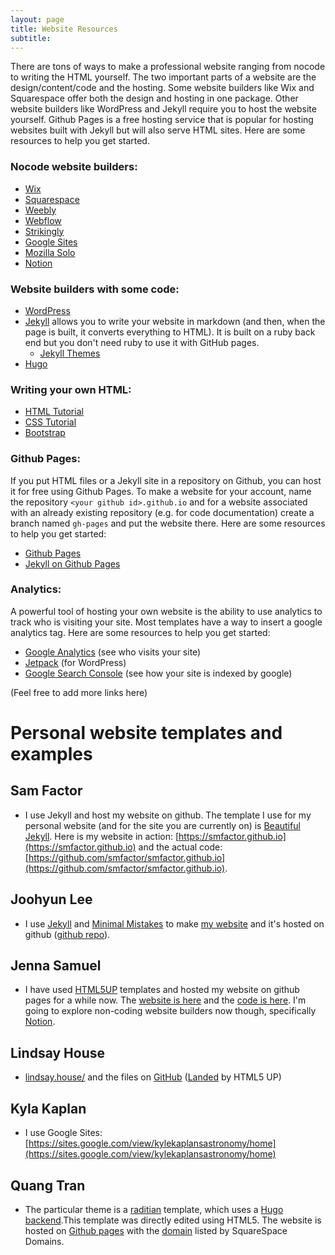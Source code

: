 ```yaml
---
layout: page
title: Website Resources
subtitle: 
---
```


There are tons of ways to make a professional website ranging from nocode to writing the HTML yourself. The two important parts of a website are the design/content/code and the hosting. Some website builders like Wix and Squarespace offer both the design and hosting in one package. Other website builders like WordPress and Jekyll require you to host the website yourself. Github Pages is a free hosting service that is popular for hosting websites built with Jekyll but will also serve HTML sites. Here are some resources to help you get started.

### Nocode website builders:
- [Wix](https://www.wix.com/)
- [Squarespace](https://www.squarespace.com/)
- [Weebly](https://www.weebly.com/)
- [Webflow](https://webflow.com/)
- [Strikingly](https://www.strikingly.com/)
- [Google Sites](https://sites.google.com/)
- [Mozilla Solo](https://soloist.ai/)
- [Notion](https://www.notion.so/help/guides/build-a-website-with-notion-in-seconds-no-coding-required)


### Website builders with some code:
- [WordPress](https://wordpress.com/)
- [Jekyll](https://jekyllrb.com/) allows you to write your website in markdown (and then, when the page is built, it converts everything to HTML). It is built on a ruby back end but you don't need ruby to use it with GitHub pages.
  - [Jekyll Themes](https://jekyllthemes.io/)
- [Hugo](https://gohugo.io/)


### Writing your own HTML:
- [HTML Tutorial](https://www.w3schools.com/html/)
- [CSS Tutorial](https://www.w3schools.com/css/)
- [Bootstrap](https://getbootstrap.com/)

### Github Pages:
If you put HTML files or a Jekyll site in a repository on Github, you can host it for free using Github Pages. To make a website for your account, name the repository `<your github id>.github.io` and for a website associated with an already existing repository (e.g. for code documentation) create a branch named `gh-pages` and put the website there. Here are some resources to help you get started:
- [Github Pages](https://pages.github.com/)
- [Jekyll on Github Pages](https://jekyllrb.com/docs/github-pages/)

### Analytics:
A powerful tool of hosting your own website is the ability to use analytics to track who is visiting your site. Most templates have a way to insert a google analytics tag. Here are some resources to help you get started:
- [Google Analytics](https://analytics.google.com/) (see who visits your site)
- [Jetpack](https://jetpack.com/) (for WordPress)
- [Google Search Console](https://search.google.com/search-console/about) (see how your site is indexed by google)

(Feel free to add more links here)

# Personal website templates and examples
## Sam Factor

- I use Jekyll and host my website on github. The template I use for my personal website (and for the site you are currently on) is [Beautiful Jekyll](https://beautifuljekyll.com/). Here is my website in action: [https://smfactor.github.io](https://smfactor.github.io) and the actual code: [https://github.com/smfactor/smfactor.github.io](https://github.com/smfactor/smfactor.github.io).


## Joohyun Lee
- I use [Jekyll](https://jekyllrb.com/) and [Minimal Mistakes](https://mademistakes.com/work/jekyll-themes/minimal-mistakes/) to make [my website](https://joohyun-lee.github.io/about/) and it's hosted on github ([github repo](https://github.com/Joohyun-Lee/joohyun-lee.github.io)).


## Jenna Samuel
- I have used [HTML5UP](https://html5up.net/) templates and hosted my website on github pages for a while now. The [website is here](https://jsamu.github.io/) and the [code is here](https://github.com/jsamu/jsamu.github.io). I'm going to explore non-coding website builders now though, specifically [Notion](https://www.notion.so/help/guides/build-a-website-with-notion-in-seconds-no-coding-required).

## Lindsay House
- [lindsay.house/](https://lindsay.house/) and the files on [GitHub](https://github.com/lindsayinthehouse/lindsayinthehouse) ([Landed](https://html5up.net/landed) by HTML5 UP)

## Kyla Kaplan
- I use Google Sites: [https://sites.google.com/view/kylekaplansastronomy/home](https://sites.google.com/view/kylekaplansastronomy/home)

## Quang Tran
- The particular theme is a [raditian](https://github.com/radity/raditian-free-hugo-theme) template, which uses a [Hugo backend](https://gohugo.io/).This template was directly edited using HTML5. The website is hosted on [Github pages](https://github.com/quang-h-tran/quang-h-tran.github.io) with the [domain](https://quanghtran.io/) listed by SquareSpace Domains.
